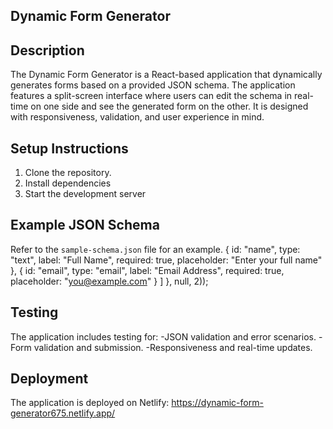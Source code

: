 ## Dynamic Form Generator
## Description
The Dynamic Form Generator is a React-based application that dynamically generates forms based on a provided JSON schema. The application features a split-screen interface where users can edit the schema in real-time on one side and see the generated form on the other. It is designed with responsiveness, validation, and user experience in mind.

## Setup Instructions
1. Clone the repository.
2. Install dependencies
3. Start the development server

## Example JSON Schema
Refer to the `sample-schema.json` file for an example.
 {
        id: "name",
        type: "text",
        label: "Full Name",
        required: true,
        placeholder: "Enter your full name"
      },
      {
        id: "email",
        type: "email",
        label: "Email Address",
        required: true,
        placeholder: "you@example.com"
      }
    ]
  }, null, 2));

## Testing
The application includes testing for:
-JSON validation and error scenarios.
-Form validation and submission.
-Responsiveness and real-time updates.

## Deployment
The application is deployed on Netlify:
https://dynamic-form-generator675.netlify.app/
